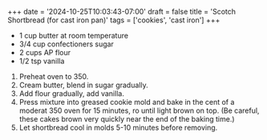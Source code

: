 +++
date = '2024-10-25T10:03:43-07:00'
draft = false
title = 'Scotch Shortbread (for cast iron pan)'
tags = ['cookies', 'cast iron']
+++

* 1 cup butter at room temperature
* 3/4 cup confectioners sugar
* 2 cups AP flour
* 1/2 tsp vanilla

1. Preheat oven to 350.
2. Cream butter, blend in sugar gradually.
3. Add flour gradually, add vanilla.
4. Press mixture into greased cookie mold and bake in the cent of a moderat 350 oven for 15 minutes, ro until light brown on top. (Be careful, these cakes brown very quickly near the end of the baking time.)
5. Let shortbread cool in molds 5-10 minutes before removing.